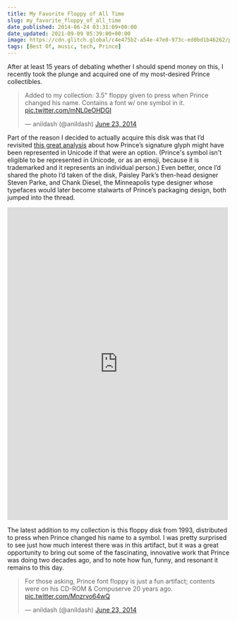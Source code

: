 ```yaml
---
title: My Favorite Floppy of All Time
slug: my_favorite_floppy_of_all_time
date_published: 2014-06-24 03:31:09+00:00
date_updated: 2021-09-09 05:39:00+00:00
image: https://cdn.glitch.global/c4e475b2-a54e-47e0-973c-ed0bd1b46262/prince-floppy.jpg?v=1669964516546
tags: [Best Of, music, tech, Prince]
---
```

After at least 15 years of debating whether I should spend money on this, I recently took the plunge and acquired one of my most-desired Prince collectibles.

<blockquote class="twitter-tweet" data-dnt="true" data-theme="dark"><p lang="en" dir="ltr">Added to my collection: 3.5&quot; floppy given to press when Prince changed his name. Contains a font w/ one symbol in it. <a href="http://t.co/mNL0eOHDGI">pic.twitter.com/mNL0eOHDGI</a></p>&mdash; anildash (@anildash) <a href="https://twitter.com/anildash/status/481211515630936067?ref_src=twsrc%5Etfw">June 23, 2014</a></blockquote> <script async src="https://platform.twitter.com/widgets.js" charset="utf-8"></script>

Part of the reason I decided to actually acquire this disk was that I’d revisited [this great analysis](http://parkerhiggins.net/2013/01/writing-the-prince-symbol-in-unicode/) about how Prince’s signature glyph might have been represented in Unicode if that were an option. (Prince's symbol isn't eligible to be represented in Unicode, or as an emoji, because it is trademarked and it represents an individual person.) Even better, once I’d shared the photo I’d taken of the disk, Paisley Park’s then-head designer Steven Parke, and Chank Diesel, the Minneapolis type designer whose typefaces would later become stalwarts of Prince’s packaging design, both jumped into the thread.

<iframe src="https://www.facebook.com/plugins/post.php?href=https%3A%2F%2Fwww.facebook.com%2Fphoto.php%3Ffbid%3D10152265071302897%26set%3Da.462256587896%26type%3D3&show_text=true&width=500" width="500" height="710" style="border:none;overflow:hidden" scrolling="no" frameborder="0" allowfullscreen="true" allow="autoplay; clipboard-write; encrypted-media; picture-in-picture; web-share"></iframe>

The latest addition to my collection is this floppy disk from 1993, distributed to press when Prince changed his name to a symbol.
I was pretty surprised to see just how much interest there was in this artifact, but it was a great opportunity to bring out some of the fascinating, innovative work that Prince was doing two decades ago, and to note how fun, funny, and resonant it remains to this day.

<blockquote class="twitter-tweet" data-dnt="true" data-theme="dark"><p lang="en" dir="ltr">For those asking, Prince font floppy is just a fun artifact; contents were on his CD-ROM &amp; Compuserve 20 years ago. <a href="http://t.co/Mnzrvo64wQ">pic.twitter.com/Mnzrvo64wQ</a></p>&mdash; anildash (@anildash) <a href="https://twitter.com/anildash/status/481222244715089920?ref_src=twsrc%5Etfw">June 23, 2014</a></blockquote>